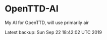 # OpenTTD-AI
My AI for OpenTTD, will use primarily air

Latest backup: Sun Sep 22 18:42:02 UTC 2019
